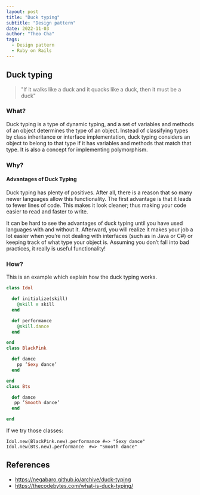 ```yaml
---
layout: post
title: "Duck typing"
subtitle: "Design pattern"
date: 2022-11-03
author: "Theo Cha"
tags:
  - Design pattern
  - Ruby on Rails
---
```


## Duck typing

> "If it walks like a duck and it quacks like a duck, then it must be a duck"

### What?

Duck typing is a type of dynamic typing, and a set of variables and methods of an object determines the type of an object. Instead of classifying types by class inheritance or interface implementation, duck typing considers an object to belong to that type if it has variables and methods that match that type. It is also a concept for implementing polymorphism.

### Why?

#### Advantages of Duck Typing

Duck typing has plenty of positives. After all, there is a reason that so many newer languages allow this functionality. The first
advantage is that it leads to fewer lines of code. This makes it look cleaner; thus making your code easier to read and faster to write.

It can be hard to see the advantages of duck typing until you have used languages with and without it. Afterward, you will realize it makes your job a lot easier when you’re not dealing with interfaces (such as in Java or C#) or keeping track of what type your object is. Assuming you don’t fall into bad practices, it really is useful functionality!

### How?

This is an example which explain how the duck typing works.

```ruby
class Idol

  def initialize(skill)
    @skill = skill
  end

  def performance
    @skill.dance
  end

end
class BlackPink

  def dance
    pp ‘Sexy dance’
  end

end
class Bts

  def dance
   pp ’Smooth dance’
  end

end
```

If we try those classes:

```console
Idol.new(BlackPink.new).performance #=> "Sexy dance"
Idol.new(Bts.new).performance  #=> "Smooth dance"
```

## References

- <https://negabaro.github.io/archive/duck-typing>
- <https://thecodebytes.com/what-is-duck-typing/>
